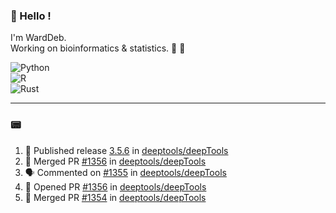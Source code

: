 ### :robot: Hello !

I'm WardDeb.  
Working on bioinformatics & statistics. 🧬 🧪  

![Python](https://img.shields.io/badge/python-3670A0?style=for-the-badge&logo=python&logoColor=ffdd54)  
![R](https://img.shields.io/badge/r-%23276DC3.svg?style=for-the-badge&logo=r&logoColor=white)  
![Rust](https://img.shields.io/badge/rust-%23000000.svg?style=for-the-badge&logo=rust&logoColor=white)  

---

### :pager:

<!--START_SECTION:activity-->
1. 🚀 Published release [3.5.6](https://github.com/deeptools/deepTools/releases/tag/3.5.6) in [deeptools/deepTools](https://github.com/deeptools/deepTools)
2. 🎉 Merged PR [#1356](https://github.com/deeptools/deepTools/pull/1356) in [deeptools/deepTools](https://github.com/deeptools/deepTools)
3. 🗣 Commented on [#1355](https://github.com/deeptools/deepTools/issues/1355#issuecomment-2601714685) in [deeptools/deepTools](https://github.com/deeptools/deepTools)
4. 💪 Opened PR [#1356](https://github.com/deeptools/deepTools/pull/1356) in [deeptools/deepTools](https://github.com/deeptools/deepTools)
5. 🎉 Merged PR [#1354](https://github.com/deeptools/deepTools/pull/1354) in [deeptools/deepTools](https://github.com/deeptools/deepTools)
<!--END_SECTION:activity-->

